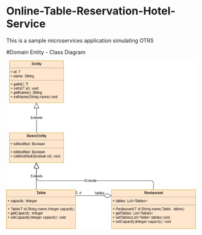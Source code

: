 # Online-Table-Reservation-Hotel-Service
This is a sample microservices application simulating OTRS

#Domain Entity - Class Diagram

![restaurant class diagram](./src/main/resources/hotel-reservation-restaurant-class-diagram.jpg)
